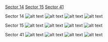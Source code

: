 [Sector 14](#sector14)
[Sector 15](#sector15)
[Sector 41](#sector41)

<a name = "sector14"></a>
Sector 14
![alt text](/images/HAT-P-11_Sector_14/HAT-P-11_Sector_14_a_TimeSeries.png)
![alt text](/images/HAT-P-11_Sector_14/HAT-P-11_Sector_14_b_FoldedLightCurve.png)
![alt text](/images/HAT-P-11_Sector_14/HAT-P-11_Sector_14_b_IndividualTransitsWithFit.png)
![alt text](/images/HAT-P-11_Sector_14/HAT-P-11_Sector_14_c_TimingResiduals.png)

<a name = "sector15"></a>
Sector 15
![alt text](/images/HAT-P-11_Sector_15/HAT-P-11_Sector_15_a_TimeSeries.png)
![alt text](/images/HAT-P-11_Sector_15/HAT-P-11_Sector_15_b_FoldedLightCurve.png)
![alt text](/images/HAT-P-11_Sector_15/HAT-P-11_Sector_15_b_IndividualTransitsWithFit.png)
![alt text](/images/HAT-P-11_Sector_15/HAT-P-11_Sector_15_c_TimingResiduals.png)

<a name = "sector41"></a>
Sector 41
![alt text](/images/HAT-P-11_Sector_41/HAT-P-11_Sector_41_a_TimeSeries.png)
![alt text](/images/HAT-P-11_Sector_41/HAT-P-11_Sector_41_b_FoldedLightCurve.png)
![alt text](/images/HAT-P-11_Sector_41/HAT-P-11_Sector_41_b_IndividualTransitsWithFit.png)
![alt text](/images/HAT-P-11_Sector_41/HAT-P-11_Sector_41_c_TimingResiduals.png)


